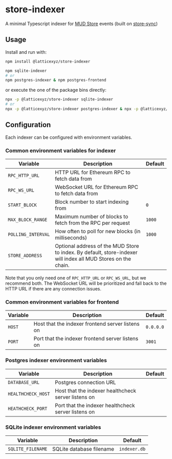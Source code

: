 # store-indexer

A minimal Typescript indexer for [MUD Store](https://mud.dev/store) events (built on [store-sync](https://npmjs.com/package/@latticexyz/store-sync))

## Usage

Install and run with:

```sh
npm install @latticexyz/store-indexer

npm sqlite-indexer
# or
npm postgres-indexer & npm postgres-frontend
```

or execute the one of the package bins directly:

```sh
npx -p @latticexyz/store-indexer sqlite-indexer
# or
npx -p @latticexyz/store-indexer postgres-indexer & npx -p @latticexyz/store-indexer postgres-frontend
```

## Configuration

Each indexer can be configured with environment variables.

### Common environment variables for indexer

| Variable           | Description                                                                                                   | Default |
| ------------------ | ------------------------------------------------------------------------------------------------------------- | ------- |
| `RPC_HTTP_URL`     | HTTP URL for Ethereum RPC to fetch data from                                                                  |         |
| `RPC_WS_URL`       | WebSocket URL for Ethereum RPC to fetch data from                                                             |         |
| `START_BLOCK`      | Block number to start indexing from                                                                           | `0`     |
| `MAX_BLOCK_RANGE`  | Maximum number of blocks to fetch from the RPC per request                                                    | `1000`  |
| `POLLING_INTERVAL` | How often to poll for new blocks (in milliseconds)                                                            | `1000`  |
| `STORE_ADDRESS`    | Optional address of the MUD Store to index. By default, store-indexer will index all MUD Stores on the chain. |         |

Note that you only need one of `RPC_HTTP_URL` or `RPC_WS_URL`, but we recommend both. The WebSocket URL will be prioritized and fall back to the HTTP URL if there are any connection issues.

### Common environment variables for frontend

| Variable | Description                                      | Default   |
| -------- | ------------------------------------------------ | --------- |
| `HOST`   | Host that the indexer frontend server listens on | `0.0.0.0` |
| `PORT`   | Port that the indexer frontend server listens on | `3001`    |

### Postgres indexer environment variables

| Variable           | Description                                         | Default |
| ------------------ | --------------------------------------------------- | ------- |
| `DATABASE_URL`     | Postgres connection URL                             |         |
| `HEALTHCHECK_HOST` | Host that the indexer healthcheck server listens on |         |
| `HEATHCHECK_PORT`  | Port that the indexer healthcheck server listens on |         |

### SQLite indexer environment variables

| Variable          | Description              | Default      |
| ----------------- | ------------------------ | ------------ |
| `SQLITE_FILENAME` | SQLite database filename | `indexer.db` |
